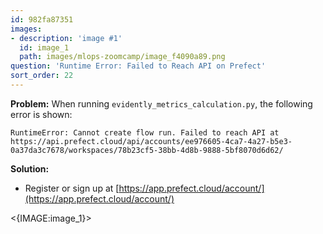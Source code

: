 ```yaml
---
id: 982fa87351
images:
- description: 'image #1'
  id: image_1
  path: images/mlops-zoomcamp/image_f4090a89.png
question: 'Runtime Error: Failed to Reach API on Prefect'
sort_order: 22
---
```


**Problem:** When running `evidently_metrics_calculation.py`, the following error is shown:

```
RuntimeError: Cannot create flow run. Failed to reach API at https://api.prefect.cloud/api/accounts/ee976605-4ca7-4a27-b5e3-0a37da3c7678/workspaces/78b23cf5-38bb-4d8b-9888-5bf8070d6d62/
```

**Solution:**

- Register or sign up at [https://app.prefect.cloud/account/](https://app.prefect.cloud/account/)

<{IMAGE:image_1}>
